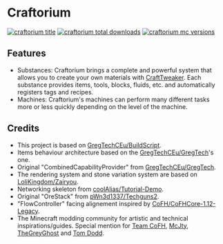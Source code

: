 # Craftorium

[![craftorium title](https://cf.way2muchnoise.eu/title/573860.svg "craftorium title")](https://www.curseforge.com/minecraft/mc-mods/craftorium "craftorium title")
[![craftorium total downloads](https://cf.way2muchnoise.eu/full_573860_downloads.svg "craftorium total downloads")](https://www.curseforge.com/minecraft/mc-mods/craftorium "craftorium total downloads")
[![craftorium mc versions](https://cf.way2muchnoise.eu/versions/573860.svg "craftorium mc versions")](https://curseforge.com/minecraft/mc-mods/craftorium/files "craftorium mc versions")

## Features

- Substances: Craftorium brings a complete and powerful system that allows you to create your own materials with [CraftTweaker](https://www.curseforge.com/minecraft/mc-mods/crafttweaker). Each substance provides items, tools, blocks, fluids, etc. and automatically registers tags and recipes.
- Machines: Craftorium's machines can perform many different tasks more or less quickly depending on the level of the machine.

## Credits

- This project is based on [GregTechCEu/BuildScript](https://github.com/GregTechCEu/Buildscripts).
- Items behaviour architecture based on the [GregTechCEu/GregTech](https://github.com/GregTechCEu/GregTech/tree/master/src/main/java/gregtech/api/items/metaitem/stats)'s one.
- Original "CombinedCapabilityProvider" from [GregTechCEu/GregTech](https://github.com/GregTechCEu/GregTech/blob/master/src/main/java/gregtech/api/capability/impl/CombinedCapabilityProvider.java).
- The rendering system and stone variation system are based on [LoliKingdom/Zairyou](https://github.com/LoliKingdom/Zairyou/tree/main).
- Networking skeleton from [coolAlias/Tutorial-Demo](https://github.com/coolAlias/Tutorial-Demo).
- Original "OreStack" from [pWn3d1337/Techguns2](https://github.com/pWn3d1337/Techguns2/blob/master/src/main/java/techguns/util/ItemStackOreDict.java).
- "FlowController" facing alignement inspired by [CoFH/CoFHCore-1.12-Legacy](https://github.com/CoFH/CoFHCore-1.12-Legacy/blob/1.12/src/main/java/cofh/core/util/helpers/BlockHelper.java).
- The Minecraft modding community for artistic and technical inspirations/guides. Special mention for [Team CoFH](https://github.com/CoFH), [McJty](https://github.com/McJty), [TheGreyGhost](https://github.com/TheGreyGhost) and [Tom Dodd](https://github.com/tomdodd4598).